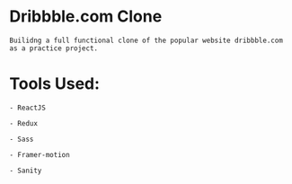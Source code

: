 # Dribbble.com Clone
    
    Builidng a full functional clone of the popular website dribbble.com as a practice project.

# Tools Used:

    - ReactJS

    - Redux

    - Sass

    - Framer-motion

    - Sanity
